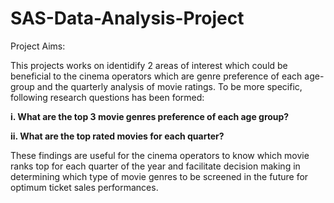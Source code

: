 # SAS-Data-Analysis-Project

Project Aims: 

This projects works on identidify 2 areas of interest which could be beneficial to the 
cinema operators which are genre preference of each age-group and the quarterly analysis of movie ratings. To be more specific, following research questions has been formed:

**i. What are the top 3 movie genres preference of each age group?**

**ii. What are the top rated movies for each quarter?**

These findings are useful for the cinema operators to know which movie ranks top for each quarter of the year and facilitate decision making in determining which type of movie genres to be screened in the future for optimum ticket sales performances.
